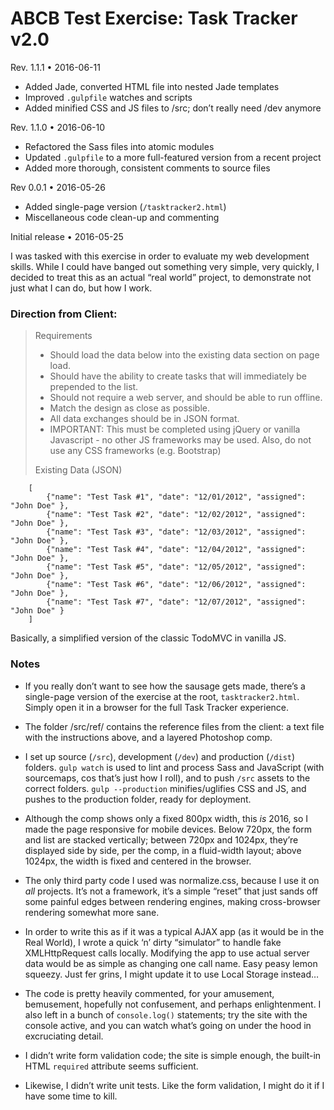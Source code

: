 # ABCB Test Exercise: Task Tracker v2.0

Rev. 1.1.1 • 2016-06-11

* Added Jade, converted HTML file into nested Jade templates
* Improved `.gulpfile` watches and scripts
* Added minified CSS and JS files to /src; don’t really need /dev anymore

Rev. 1.1.0 • 2016-06-10

* Refactored the Sass files into atomic modules
* Updated `.gulpfile` to a more full-featured version from a recent project
* Added more thorough, consistent comments to source files

Rev 0.0.1 • 2016-05-26

* Added single-page version (`/tasktracker2.html`)
* Miscellaneous code clean-up and commenting

Initial release • 2016-05-25

I was tasked with this exercise in order to evaluate my web development skills. While I could have banged out something very simple, very quickly, I decided to treat this as an actual “real world” project, to demonstrate not just what I can do, but how I work.

### Direction from Client:

>	Requirements
>
>	* Should load the data below into the existing data section on page load.
>	* Should have the ability to create tasks that will immediately be prepended to the list.
>	* Should not require a web server, and should be able to run offline.
>	* Match the design as close as possible.
>	* All data exchanges should be in JSON format.
>	* IMPORTANT: This must be completed using jQuery or vanilla Javascript - no other JS frameworks may be used.  Also, do not use any CSS frameworks (e.g. Bootstrap)
>
>	Existing Data (JSON)
>
		[
			{"name": "Test Task #1", "date": "12/01/2012", "assigned": "John Doe" },
			{"name": "Test Task #2", "date": "12/02/2012", "assigned": "John Doe" },
			{"name": "Test Task #3", "date": "12/03/2012", "assigned": "John Doe" },
			{"name": "Test Task #4", "date": "12/04/2012", "assigned": "John Doe" },
			{"name": "Test Task #5", "date": "12/05/2012", "assigned": "John Doe" },
			{"name": "Test Task #6", "date": "12/06/2012", "assigned": "John Doe" },
			{"name": "Test Task #7", "date": "12/07/2012", "assigned": "John Doe" }
		]

Basically, a simplified version of the classic TodoMVC in vanilla JS.

### Notes

* If you really don’t want to see how the sausage gets made, there’s a single-page version of the exercise at the root, `tasktracker2.html`. Simply open it in a browser for the full Task Tracker experience.

* The folder /src/ref/ contains the reference files from the client: a text file with the instructions above, and a layered Photoshop comp.

* I set up source (`/src`), development (`/dev`) and production (`/dist`) folders. `gulp watch` is used to lint and process Sass and JavaScript (with sourcemaps, cos that’s just how I roll), and to push `/src` assets to the correct folders. `gulp --production` minifies/uglifies CSS and JS, and pushes to the production folder, ready for deployment.

* Although the comp shows only a fixed 800px width, this *is* 2016, so I made the page responsive for mobile devices. Below 720px, the form and list are stacked vertically; between 720px and 1024px, they’re displayed side by side, per the comp, in a fluid-width layout; above 1024px, the width is fixed and centered in the browser.

* The only third party code I used was normalize.css, because I use it on *all* projects. It’s not a framework, it’s a simple “reset” that just sands off some painful edges between rendering engines, making cross-browser rendering somewhat more sane.

* In order to write this as if it was a typical AJAX app (as it would be in the Real World), I wrote a quick ‘n’ dirty “simulator” to handle fake XMLHttpRequest calls locally. Modifying the app to use actual server data would be as simple as changing one call name. Easy peasy lemon squeezy. Just fer grins, I might update it to use Local Storage instead…

* The code is pretty heavily commented, for your amusement, bemusement, hopefully not confusement, and perhaps enlightenment. I also left in a bunch of `console.log()` statements; try the site with the console active, and you can watch what’s going on under the hood in excruciating detail.

* I didn’t write form validation code; the site is simple enough, the built-in HTML `required` attribute seems sufficient.

* Likewise, I didn’t write unit tests. Like the form validation, I might do it if I have some time to kill.

